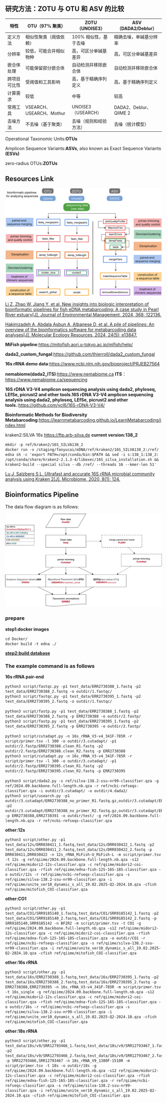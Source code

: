 ## 研究方法：ZOTU 与 OTU 和 ASV 的比较

|特性| 	OTU（97% 聚类）        | 	ZOTU（UNOISE3）    | 	ASV（DADA2/Deblur）     |
|-----|---------------------|-------------------|------------------------|
|定义方法| 	相似性聚类（阈值依赖）        | 	100% 相似性，基于去噪    |	精确去噪，单碱基分辨率|
|分辨率| 	较低，可能合并相似物种        | 	高，可区分单碱基差异       |	高，可区分单碱基差异|
|嵌合体处理| 	可能保留部分嵌合体	| 自动检测并移除嵌合体        |	自动检测并移除嵌合体|
|跨项目可比性| 		受阈值和工具影响          | 	高，基于精确序列定义       |	高，基于精确序列定义|
|计算需求|较低                   | 	中等               |	较高|
|常用工具| 		                 VSEARCH、USEARCH、Mothur| 	UNOISE3（USEARCH） |	DADA2、Deblur、QIIME 2|
|去噪方法| 		                  不去噪（基于聚类）	| 去噪（规则和经验方法）       |	去噪（统计模型）|

Operational Taxonomic Units:**OTUs**

Amplicon Sequence Variants:**ASVs**, also known as Exact Sequence Variants **(ESVs)**

zero-radius OTUs:**ZOTUs**

## Resources Link

![bmc](./bioinfomatics/bioinformatics.jpg)

[Li Z, Zhao W, Jiang Y, et al. New insights into biologic interpretation of bioinformatic pipelines for fish eDNA metabarcoding: A case study in Pearl River estuary[J]. Journal of Environmental Management, 2024, 368: 122136.](https://www.sciencedirect.com/science/article/pii/S0301479724021224)

[Hakimzadeh A, Abdala Asbun A, Albanese D, et al. A pile of pipelines: An overview of the bioinformatics software for metabarcoding data analyses[J]. Molecular Ecology Resources, 2024, 24(5): e13847.](https://onlinelibrary.wiley.com/doi/abs/10.1111/1755-0998.13847)

**MiFish pipeline**:https://mitofish.aori.u-tokyo.ac.jp/mifish/help/

**dada2_custom_fungal**:https://github.com/thierroll/dada2_custom_fungal

**16s rRNA demo data**:https://www.ncbi.nlm.nih.gov/bioproject/PRJEB27564

**nemabiome(dada2_ITS)**:https://www.nemabiome.ca **ITS**：https://www.nemabiome.ca/sequencing

**16S rDNA V3-V4 amplicon sequencing analysis using dada2, phyloseq, LEfSe, picrust2 and other tools.16S rDNA V3-V4 amplicon sequencing analysis using dada2, phyloseq, LEfSe, picrust2 and other tools.**:https://github.com/ycl6/16S-rDNA-V3-V4/

**Bioinformatic Methods for Biodiversity Metabarcoding**:https://learnmetabarcoding.github.io/LearnMetabarcoding/index.html

kraken2:SILVA 16s https://ftp.arb-silva.de **current version:138_2**

    mkdir -p ref/kraken2/16S_SILVA138_2
    docker run -v /staging/fanyucai/eDNA/ref/kraken2/16S_SILVA138_2:/ref/ edna sh -c 'export PATH=/opt/conda/bin:$PATH && sed -i s:138_1:138_2: /opt/conda/share/kraken2-2.1.3-4/libexec/16S_silva_installation.sh && kraken2-build --special silva --db /ref/ --threads 16 --kmer-len 51'

[Lu J, Salzberg S L. Ultrafast and accurate 16S rRNA microbial community analysis using Kraken 2[J]. Microbiome, 2020, 8(1): 124.](https://link.springer.com/article/10.1186/S40168-020-00900-2)


## Bioinformatics Pipeline

The data flow diagram is as follows:


![flow-chart](./16s_rRNA.jpg)

### prepare 

**step1:docker images**

    cd Docker/
    docker build -t edna ./

**[step2:build database](./ref/README.md)**

### The example command is as follows

**16s rRNA pair-end**

    python3 script/fastqc.py -p1 test_data/ERR2730388_1.fastq -p2 test_data/ERR2730388_2.fastq -o outdir/1.fastqc/
    python3 script/fastqc.py -p1 test_data/ERR2730395_1.fastq -p2 test_data/ERR2730395_2.fastq -o outdir/1.fastqc/

    python3 script/fastp.py -p1 test_data/ERR2730388_1.fastq -p2 test_data/ERR2730388_2.fastq -p ERR2730388 -o outdir/2.fastp/
    python3 script/fastp.py -p1 test_data/ERR2730395_1.fastq -p2 test_data/ERR2730395_2.fastq -p ERR2730395 -o outdir/2.fastp/

    python3 script/cutadapt.py -n 16s_rRNA_V3-v4_341F-785R -r script/primer.tsv -l 300 -o outdir/3.cutadapt/ -p1 outdir/2.fastp/ERR2730388.clean_R1.fastq -p2 outdir/2.fastp/ERR2730388.clean_R2.fastq -p ERR2730388
    python3 script/cutadapt.py -n 16s_rRNA_V3-v4_341F-785R -r script/primer.tsv -l 300 -o outdir/3.cutadapt/ -p1 outdir/2.fastp/ERR2730395.clean_R1.fastq -p2 outdir/2.fastp/ERR2730395.clean_R2.fastq -p ERR2730395
    
    python3 script/dada2.py -s ref/silva-138.2-ssu-nr99-classifier.qza -g ref/2024.09.backbone.full-length.nb.qza -r ref/ncbi-refseqs-classifier.qza -i outdir/3.cutadapt/ -o outdir/4.dada2/
    python3 script/usearch.py -p1 outdir/3.cutadapt/ERR2730388_no_primer_R1.fastq.gz,outdir/3.cutadapt/ERR2730391_no_primer_R1.fastq.gz -p2 outdir/3.cutadapt/ERR2730388_no_primer_R2.fastq.gz,outdir/3.cutadapt/ERR2730391_no_primer_R2.fastq.gz -p ERR2730388,ERR2730391 -o outdir/test/ -g ref/2024.09.backbone.full-length.nb.qza -r ref/ncbi-refseqs-classifier.qza

**other:12s**

    python3 script/other.py -p1 test_data/12s/DRR030411_1.fastq,test_data/12s/DRR030422_1.fastq -p2 test_data/12s/DRR030411_2.fastq,test_data/12s/DRR030422_2.fastq -p DRR030411,DRR030422 -n 12s_rRNA_MiFish-U_MiFish-L -m script/primer.tsv -t 12s -g ref/qiime/2024.09.backbone.full-length.nb.qza -s12 ref/qiime/midori2-12s-classifier.qza -c ref/qiime/midori2-coi-classifier.qza -rfish ref/qiime/edna-fish-12S-16S-18S-classifier.qza -o outdir/12s -r ref/qiime/ncbi-refseqs-classifier.qza -s ref/qiime/silva-138.2-ssu-nr99-classifier.qza -i ref/qiime/unite_ver10_dynamic_s_all_19.02.2025-Q2-2024.10.qza -cfish ref/qiime/mitofish_COI-classifier.qza

**other:CO1**

    python3 script/other.py -p1 test_data/CO1/SRR9185140_1.fastq,test_data/CO1/SRR9185142_1.fastq -p2 test_data/CO1/SRR9185140_2.fastq,test_data/CO1/SRR9185142_2.fastq -p SRR9185140,SRR9185142 -n BF2R2 -m script/primer.tsv -t CO1 -g ref/qiime/2024.09.backbone.full-length.nb.qza -s12 ref/qiime/midori2-12s-classifier.qza -c ref/qiime/midori2-coi-classifier.qza -rfish ref/qiime/edna-fish-12S-16S-18S-classifier.qza -o outdir/CO1 -r ref/qiime/ncbi-refseqs-classifier.qza -s ref/qiime/silva-138.2-ssu-nr99-classifier.qza -i ref/qiime/unite_ver10_dynamic_s_all_19.02.2025-Q2-2024.10.qza -cfish ref/qiime/mitofish_COI-classifier.qza

**other:16s rRNA**

    python3 script/other.py -p1 test_data/16s/ERR2730388_1.fastq,test_data/16s/ERR2730395_1.fastq -p2 test_data/16s/ERR2730388_2.fastq,test_data/16s/ERR2730395_2.fastq -p ERR2730388,ERR2730395 -n 16s_rRNA_V3-v4_341F-785R -m script/primer.tsv -t 16s_single -g ref/qiime/2024.09.backbone.full-length.nb.qza -s12 ref/qiime/midori2-12s-classifier.qza -c ref/qiime/midori2-coi-classifier.qza -rfish ref/qiime/edna-fish-12S-16S-18S-classifier.qza -o outdir/16s -r ref/qiime/ncbi-refseqs-classifier.qza -s ref/qiime/silva-138.2-ssu-nr99-classifier.qza -i ref/qiime/unite_ver10_dynamic_s_all_19.02.2025-Q2-2024.10.qza -cfish ref/qiime/mitofish_COI-classifier.qza

**other:18s rRNA**

    python3 script/other.py -p1 test_data/18s/v9/SRR12793466_1.fastq,test_data/18s/v9/SRR12793467_1.fastq -p2 test_data/18s/v9/SRR12793466_2.fastq,test_data/18s/v9/SRR12793467_2.fastq -p SRR12793466,SRR12793467 -n 18s_rRNA_V9_1380F-1510R -m script/primer.tsv -t 18s -o outdir/18s -g ref/qiime/2024.09.backbone.full-length.nb.qza -s12 ref/qiime/midori2-12s-classifier.qza -c ref/qiime/midori2-coi-classifier.qza -rfish ref/qiime/edna-fish-12S-16S-18S-classifier.qza -r ref/qiime/ncbi-refseqs-classifier.qza -s ref/qiime/silva-138.2-ssu-nr99-classifier.qza -i ref/qiime/unite_ver10_dynamic_s_all_19.02.2025-Q2-2024.10.qza -cfish ref/qiime/mitofish_COI-classifier.qza
